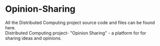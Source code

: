 # Opinion-Sharing
All the Distributed Computing project source code and files can be found here.</br> Distributed Computing project- "Opinion Sharing" - a platform for 
for sharing ideas and opinions.
